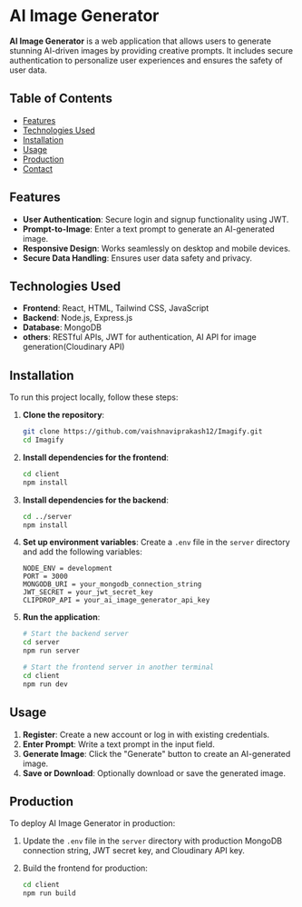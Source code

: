 # AI Image Generator

**AI Image Generator** is a web application that allows users to generate stunning AI-driven images by providing creative prompts. It includes secure authentication to personalize user experiences and ensures the safety of user data.

## Table of Contents

- [Features](#features)
- [Technologies Used](#technologies-used)
- [Installation](#installation)
- [Usage](#usage)
- [Production](#production)
- [Contact](#contact)

## Features

- **User Authentication**: Secure login and signup functionality using JWT.
- **Prompt-to-Image**: Enter a text prompt to generate an AI-generated image.
- **Responsive Design**: Works seamlessly on desktop and mobile devices.
- **Secure Data Handling**: Ensures user data safety and privacy.

## Technologies Used

- **Frontend**: React, HTML, Tailwind CSS, JavaScript
- **Backend**: Node.js, Express.js
- **Database**: MongoDB
- **others**: RESTful APIs, JWT for authentication, AI API for image generation(Cloudinary API)

## Installation

To run this project locally, follow these steps:

1. **Clone the repository**:
    ```bash
    git clone https://github.com/vaishnaviprakash12/Imagify.git
    cd Imagify
    ```

2. **Install dependencies for the frontend**:
    ```bash
    cd client
    npm install
    ```

3. **Install dependencies for the backend**:
    ```bash
    cd ../server
    npm install
    ```

4. **Set up environment variables**:
    Create a `.env` file in the `server` directory and add the following variables:
    ```env
    NODE_ENV = development
    PORT = 3000
    MONGODB_URI = your_mongodb_connection_string
    JWT_SECRET = your_jwt_secret_key
    CLIPDROP_API = your_ai_image_generator_api_key
    ```

5. **Run the application**:
    ```bash
    # Start the backend server
    cd server
    npm run server

    # Start the frontend server in another terminal
    cd client
    npm run dev
    ```

## Usage

1. **Register**: Create a new account or log in with existing credentials.
2. **Enter Prompt**: Write a text prompt in the input field.
3. **Generate Image**: Click the "Generate" button to create an AI-generated image.
4. **Save or Download**: Optionally download or save the generated image.

## Production

To deploy AI Image Generator in production:

1. Update the `.env` file in the `server` directory with production MongoDB connection string, JWT secret key, and Cloudinary API key.

2. Build the frontend for production:
   ```bash
   cd client
   npm run build
